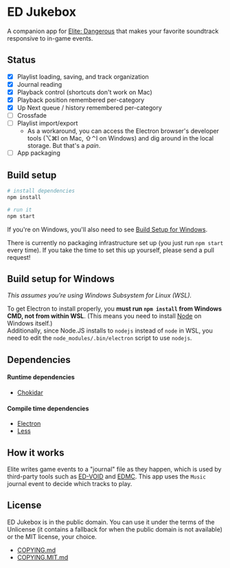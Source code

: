 # ED Jukebox

A companion app for [Elite: Dangerous][ed-official-site] that makes your favorite soundtrack responsive to in-game events.

## Status

- [x] Playlist loading, saving, and track organization
- [x] Journal reading
- [x] Playback control (shortcuts don't work on Mac)
- [x] Playback position remembered per-category
- [x] Up Next queue / history remembered per-category
- [ ] Crossfade
- [ ] Playlist import/export
	- As a workaround, you can access the Electron browser's developer tools (⌥⌘I on Mac, ⇧⌃I on Windows) and dig around in the local storage. But that's a _pain_.
- [ ] App packaging

## Build setup

```bash
# install dependencies
npm install

# run it
npm start
```

If you're on Windows, you'll also need to see [Build Setup for Windows](#build-setup-for-windows).

There is currently no packaging infrastructure set up (you just run `npm start` every time). If you take the time to set this up yourself, please send a pull request!

## Build setup for Windows

_This assumes you're using Windows Subsystem for Linux (WSL)._

To get Electron to install properly, you **must run `npm install` from Windows CMD, not from within WSL**. (This means you need to install [Node][nodejs] on Windows itself.)  
Additionally, since Node.JS installs to `nodejs` instead of `node` in WSL, you need to edit the `node_modules/.bin/electron` script to use `nodejs`.

## Dependencies

#### Runtime dependencies
- [Chokidar][chokidar]

#### Compile time dependencies

- [Electron][electron]
- [Less][less]

## How it works

Elite writes game events to a "journal" file as they happen, which is used by third-party tools such as [ED-VOID][ed-void] and [EDMC][edmc]. This app uses the `Music` journal event to decide which tracks to play.

## License

ED Jukebox is in the public domain. You can use it under the terms of the Unlicense (it contains a fallback for when the public domain is not available) or the MIT license, your choice.

- [COPYING.md](COPYING.md)
- [COPYING.MIT.md](COPYING.MIT.md)

<!-- Links -->

[ed-official-site]: https://elitedangerous.com
[nodejs]: https://nodejs.org
[ed-void]: https://ed-void.com
[edmc]: https://github.com/Marginal/EDMarketConnector
[electron]: https://electronjs.org
[less]: https://lesscss.org
[chokidar]: https://npmjs.com/package/chokidar
